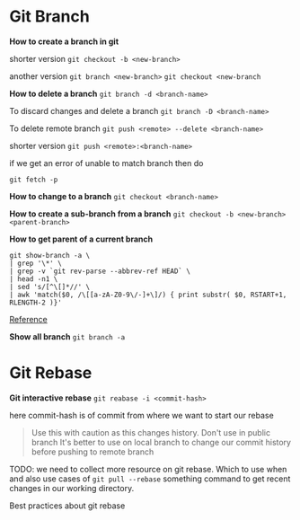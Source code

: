 # Git Branch
**How to create a branch in git**

shorter version
`git checkout -b <new-branch>`

another version
`git branch <new-branch>`
`git checkout <new-branch`




**How to delete a branch**
`git branch -d <branch-name>`

To discard changes and delete a branch
`git branch -D <branch-name>`

To delete remote branch
`git push <remote> --delete <branch-name>`

shorter version 
`git push <remote>:<branch-name>`

if we get an error of unable to match branch then do

`git fetch -p`

**How to change to a branch**
`git checkout <branch-name>`

**How to create a sub-branch from a branch**
`git checkout -b <new-branch> <parent-branch>`

**How to get parent of a current branch**
```
git show-branch -a \
| grep '\*' \
| grep -v `git rev-parse --abbrev-ref HEAD` \
| head -n1 \
| sed 's/[^\[]*//' \
| awk 'match($0, /\[[a-zA-Z0-9\/-]+\]/) { print substr( $0, RSTART+1, RLENGTH-2 )}'
```

[Reference](https://stackoverflow.com/a/17843908/9892778)

**Show all branch**
`git branch -a`

# Git Rebase

**Git interactive rebase**
`git reabase -i <commit-hash>`

here commit-hash is of commit from where we want to start our rebase

> Use this with caution as this changes history. Don't use in public branch 
> It's better to use on local branch to change our commit history before pushing
> to remote branch

TODO: we need to collect more resource on git rebase. Which to use when and also
use cases of `git pull --rebase` something command to get recent changes in our
working directory.

Best practices about git rebase
